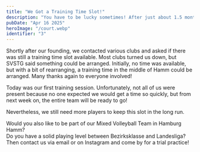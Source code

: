 ```yaml
---
title: "We Got a Training Time Slot!"
description: "You have to be lucky sometimes! After just about 1.5 months, we got a training time slot."
pubDate: "Apr 16 2025"
heroImage: "/court.webp"
identifier: "3"
---
```


Shortly after our founding, we contacted various clubs and asked if there was still a training time slot available. Most clubs turned us down, but SVSTG said something could be arranged. Initially, no time was available, but with a bit of rearranging, a training time in the middle of Hamm could be arranged. 
Many thanks again to everyone involved!

Today was our first training session. 
Unfortunately, not all of us were present 
because no one expected we would get a time so quickly, 
but from next week on, the entire team will be ready to go!

Nevertheless, we still need more players to keep this slot in the long run.

Would you also like to be part of our Mixed Volleyball Team in Hamburg Hamm?  
Do you have a solid playing level between Bezirksklasse and Landesliga?  
Then contact us via email or on Instagram and come by for a trial practice!
